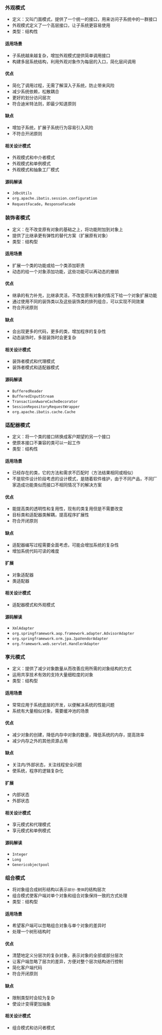 ### 外观模式

- 定义：又叫门面模式，提供了一个统一的接口，用来访问子系统中的一群接口
- 外观模式定义了一个高层接口，让子系统更容易使用
- 类型：结构性

#### 适用场景

- 子系统越来越复杂，增加外观模式提供简单调用接口
- 构建多层系统结构，利用外观对象作为每层的入口，简化层间调用

#### 优点

- 简化了调用过程，无需了解深入子系统，防止带来风险
- 减少系统依赖，松散耦合
- 更好的划分访问层次
- 符合迪米特法则，即最少知道原则

#### 缺点

- 增加子系统，扩展子系统行为容易引入风险
- 不符合开闭原则

#### 相关设计模式

- 外观模式和中介者模式
- 外观模式和单例模式
- 外观模式和抽象工厂模式

#### 源码解读

- `JdbcUtils`
- `org.apache.ibatis.session.configuration`
- `RequestFacade`，`ResponseFacade`

### 装饰者模式

- 定义：在不改变原有对象的基础之上，将功能附加到对象上
- 提供了比继承更有弹性的替代方案（扩展原有对象）
- 类型：结构型

#### 适用场景

- 扩展一个类的功能或给一个类添加职责
- 动态的给一个对象添加功能，这些功能可以再动态的撤销

#### 优点

- 继承的有力补充，比继承灵活，不改变原有对象的情况下给一个对象扩展功能
- 通过使用不同的装饰类以及这些装饰类的排列组合，可以实现不同效果
- 符合开闭原则

#### 缺点

- 会出现更多的代码，更多的类，增加程序的复杂性
- 动态装饰时，多层装饰时会更复杂

#### 相关设计模式

- 装饰者模式和代理模式
- 装饰者模式和适配器模式

#### 源码解读

- `BufferedReader`
- `BufferedInputStream`
- `TransactionAwareCacheDecorator`
- `SessionRepositoryRequestWrapper`
- `org.apache.ibatis.cache.Cache`

### 适配器模式

- 定义：将一个类的接口转换成客户期望的另一个接口
- 使原本接口不兼容的类可以一起工作
- 类型：结构性

#### 适用场景

- 已经存在的类，它的方法和需求不匹配时（方法结果相同或相似）
- 不是软件设计阶段考虑的设计模式，是随着软件维护，由于不同产品，不同厂家造成功能类似而接口不相同情况下的解决方案

#### 优点

- 能提高类的透明性和复用性，现有的类复用但是不需要改变
- 目标类和适配器类解耦，提高程序扩展性
- 符合开闭原则

#### 缺点

- 适配器编写过程需要全面考虑，可能会增加系统的复杂性
- 增加系统代码可读的难度

#### 扩展

- 对象适配器
- 类适配器

#### 相关设计模式

- 适配器模式和外观模式

#### 源码解读

- `XmlAdapter`
- `org.springframework.aop.framework.adapter.AdvisorAdapter`
- `org.springframework.orm.jpa.JpaVendorAdapter`
- `org.framework.web.servlet.HandlerAdapter`

###  享元模式

- 定义：提供了减少对象数量从而改善应用所需的对象结构的方式
- 运用共享技术有效的支持大量细粒度的对象
- 类型：结构型

#### 适用场景

- 常常应用于系统底层的开发，以便解决系统的性能问题
- 系统有大量相似对象，需要缓冲池的场景

#### 优点

- 减少对象的创建，降低内存中对象的数量，降低系统的内存，提高效率
- 减少内存之外的其他资源占用

#### 缺点

- 关注内/外部状态，关注线程安全问题
- 使系统，程序的逻辑复杂化

#### 扩展

- 内部状态
- 外部状态

#### 相关设计模式

- 享元模式和代理模式
- 享元模式和单例模式

#### 源码解读

- `Integer`
- `Long`
- `Genericobjectpool`

### 组合模式

- 将对象组合成树形结构以表示`部分-整体`的结构层次
- 组合模式使客户端对单个对象和组合对象保持一致的方式处理
- 类型：结构型

#### 适用场景

- 希望客户端可以忽略组合对象与单个对象的差异时
- 处理一个树形结构时

#### 优点

- 清楚地定义分层次的复杂对象，表示对象的全部或部分层次
- 让客户端忽略了层次的差异，方便对整个层次结构进行控制
- 简化客户端代码
- 符合开闭原则

#### 缺点

- 限制类型时会较为复杂
- 使设计变得更加抽象

#### 相关设计模式

- 组合模式和访问者模式